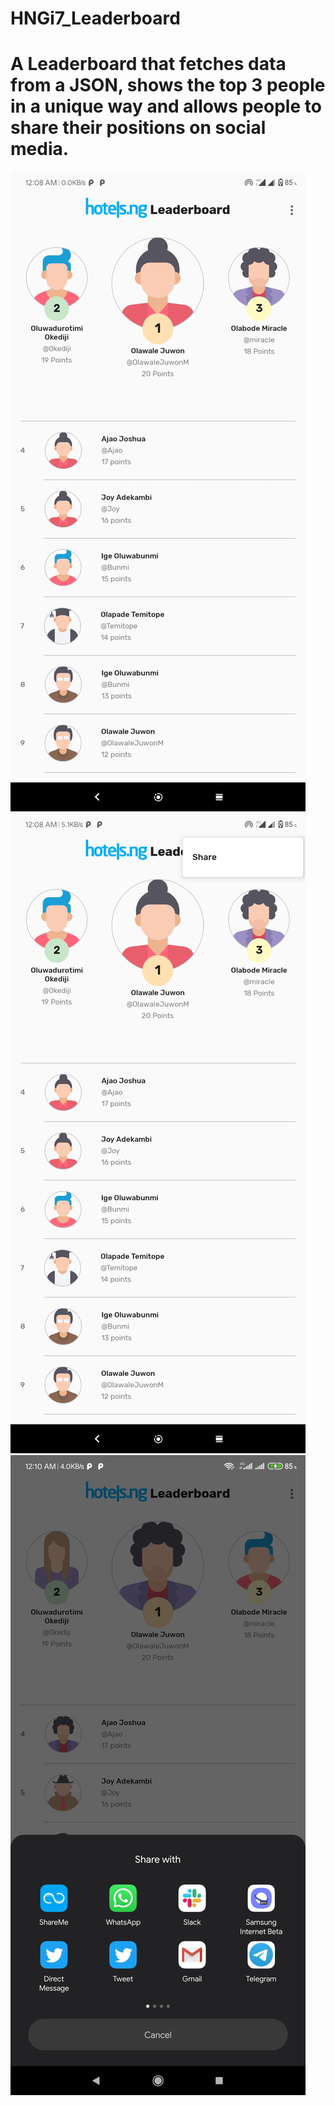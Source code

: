 # HNGi7_Leaderboard
# A Leaderboard that fetches data from a JSON, shows the top 3 people in a unique way and allows people to share their positions on social media.
![screenshot 1](screenshots/1.jpg)
![screenshot 2](screenshots/2.jpg)
![screenshot 3](screenshots/3.jpg)
